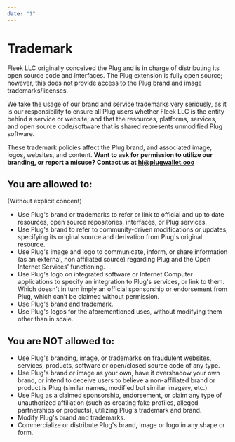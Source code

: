 ```yaml
---
date: "1"
---
```


# Trademark

Fleek LLC originally conceived the Plug and is in charge of distributing its open source code and interfaces. The Plug extension is fully open source; however, this does not provide access to the Plug brand and image trademarks/licenses.

We take the usage of our brand and service trademarks very seriously, as it is our responsibility to ensure all Plug users whether Fleek LLC is the entity behind a service or website; and that the resources, platforms, services, and open source code/software that is shared represents unmodified Plug software.

These trademark policies affect the Plug brand, and associated image, logos, websites, and content. **Want to ask for permission to utilize our branding, or report a misuse? Contact us at hi@plugwallet.ooo**

## You are allowed to:
(Without explicit concent)

- Use Plug's brand or trademarks to refer or link to official and up to date resources, open source repositories, interfaces, or Plug services.
- Use Plug's brand to refer to community-driven modifications or updates, specifying its original source and derivation from Plug's original resource.
- Use Plug's image and logo to communicate, inform, or share information (as an external, non affiliated source) regarding Plug and the Open Internet Services’ functioning.
- Use Plug's logo on integrated software or Internet Computer applications to specify an integration to Plug's services, or link to them. Which doesn’t in turn imply an official sponsorship or endorsement from Plug, which can’t be claimed without permission.
- Use Plug's brand and trademark.
- Use Plug's logos for the aforementioned uses, without modifying them other than in scale.

## You are NOT allowed to:

- Use Plug's branding, image, or trademarks on fraudulent websites, services, products, software or open/closed source code of any type.
- Use Plug's brand or image as your own, have it overshadow your own brand, or intend to deceive users to believe a non-affiliated brand or product is Plug (similar names, modified but similar imagery, etc.)
- Use Plug as a claimed sponsorship, endorsement, or claim any type of unauthorized affiliation (such as creating fake profiles, alleged partnerships or products), utilizing Plug's trademark and brand.
- Modify Plug's brand and trademarks.
- Commercialize or distribute Plug's brand, image or logo in any shape or form.
